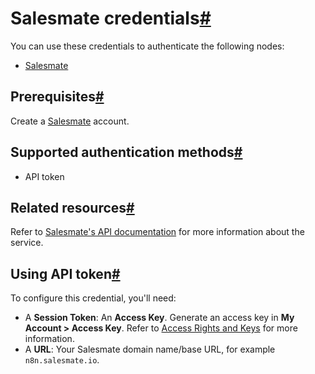 [](https://github.com/n8n-io/n8n-docs/edit/main/docs/integrations/builtin/credentials/salesmate.md "Edit this page")

# Salesmate credentials[#](#salesmate-credentials "Permanent link")

You can use these credentials to authenticate the following nodes:

*   [Salesmate](../../app-nodes/n8n-nodes-base.salesmate/)

## Prerequisites[#](#prerequisites "Permanent link")

Create a [Salesmate](https://salesmate.io/) account.

## Supported authentication methods[#](#supported-authentication-methods "Permanent link")

*   API token

## Related resources[#](#related-resources "Permanent link")

Refer to [Salesmate's API documentation](https://apidocs.salesmate.io/?version=latest) for more information about the service.

## Using API token[#](#using-api-token "Permanent link")

To configure this credential, you'll need:

*   A **Session Token**: An **Access Key**. Generate an access key in **My Account > Access Key**. Refer to [Access Rights and Keys](https://apidocs.salesmate.io/?version=latest#ac8296ec-cb44-4937-a860-5ae032397ca0) for more information.
*   A **URL**: Your Salesmate domain name/base URL, for example `n8n.salesmate.io`.
